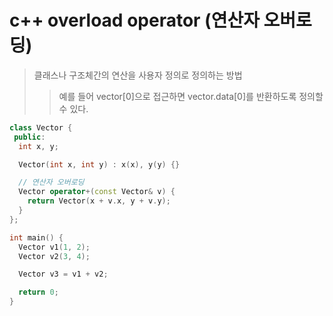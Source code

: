 # c++ overload operator (연산자 오버로딩)

> 클래스나 구조체간의 연산을 사용자 정의로 정의하는 방법
>
> > 예를 들어 vector[0]으로 접근하면 vector.data[0]를 반환하도록 정의할 수 있다.

```cpp
class Vector {
 public:
  int x, y;

  Vector(int x, int y) : x(x), y(y) {}

  // 연산자 오버로딩
  Vector operator+(const Vector& v) {
    return Vector(x + v.x, y + v.y);
  }
};

int main() {
  Vector v1(1, 2);
  Vector v2(3, 4);

  Vector v3 = v1 + v2;

  return 0;
}
```
